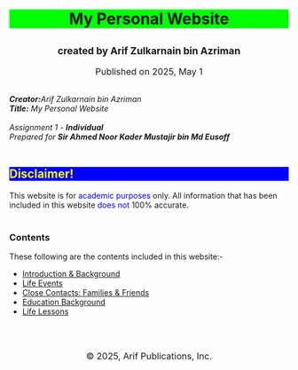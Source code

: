 <!DOCTYPE html>
<html>
<head>
<center>
	<h1 style="background-color:lime;">My Personal Website</h1>
</head>

<body>
	<h2><small>created by Arif Zulkarnain bin Azriman</small></h2>
	<p><small><font size="3.5">Published on 2025, May 1</font></small></p>
</center>
	<br>
	<address>
	<b>Creator:</b>Arif Zulkarnain bin Azriman <br>
	<b>Title:</b> My Personal Website
	<br><br>
	Assignment 1 - <b>Individual</b> <br>
	Prepared for <b>Sir Ahmed Noor Kader Mustajir bin Md Eusoff</b>
	</address>
	<br>
	<h2 style="background-color: blue;"><font color="yellow"> Disclaimer!</font></h2>
	<p> This website is for <font color="blue">academic purposes</font> only. All information that has been included in this website <font color="blue">does not</font> 100% accurate.
	<br><br>
	<h3>Contents</h3>
	These following are the contents included in this website:-<ul>
		<li><a href="introbg.html">Introduction & Background</a></li>
		<li><a href="mylifeevents.html">Life Events</a></li>
		<li><a href="myclosecontacts.html">Close Contacts: Families & Friends</a></li>
		<li><a href="education.html">Education Background</a></li>
		<li><a href="lifelessons.html">Life Lessons</a></li>
	</ul>
	<br><br>
	<center><p><font size="3">&copy; 2025, Arif Publications, Inc.</font></p>
</center>
</body>
</html>
